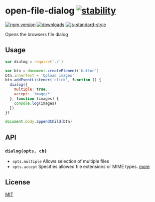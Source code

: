 # open-file-dialog [![stability][0]][1]
[![npm version][2]][3] [![downloads][4]][5] [![js-standard-style][6]][7]

Opens the browsers file dialog

## Usage
```js
var dialog = require('./')

var btn = document.createElement('button')
btn.innerText = 'Upload images'
btn.addEventListener('click', function () {
  dialog({
    multiple: true,
    accept: 'image/*'
  }, function (images) {
    console.log(images)
  })
})

document.body.appendChild(btn)
```

## API
### `dialog(opts, cb)`
- `opts.multiple` Allows selection of multiple files
- `opts.accept` Specifies allowed file extensions or MIME types. [more](https://developer.mozilla.org/en-US/docs/Web/HTML/Element/input/file#Limiting_accepted_file_types)

## License
[MIT](https://tldrlegal.com/license/mit-license)

[0]: https://img.shields.io/badge/stability-experimental-orange.svg?style=flat-square
[1]: https://nodejs.org/api/documentation.html#documentation_stability_index
[2]: https://img.shields.io/npm/v/open-file-dialog.svg?style=flat-square
[3]: https://npmjs.org/package/open-file-dialog
[4]: http://img.shields.io/npm/dm/open-file-dialog.svg?style=flat-square
[5]: https://npmjs.org/package/open-file-dialog
[6]: https://img.shields.io/badge/code%20style-standard-brightgreen.svg?style=flat-square
[7]: https://github.com/feross/standard
